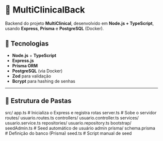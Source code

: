 # 🏥 MultiClinicalBack

Backend do projeto **MultiClinical**, desenvolvido em **Node.js + TypeScript**, usando **Express**, **Prisma** e **PostgreSQL** (Docker).

## 🚀 Tecnologias
- **Node.js** + **TypeScript**
- **Express.js**
- **Prisma ORM**
- **PostgreSQL** (via Docker)
- **Zod** para validação
- **Bcrypt** para hashing de senhas

---

## 📂 Estrutura de Pastas
src/
app.ts # Inicializa o Express e registra rotas
server.ts # Sobe o servidor
routes/
usuario.routes.ts
controllers/
usuario.controller.ts
services/
usuario.service.ts
repositories/
usuario.repository.ts
bootstrap/
seedAdmin.ts # Seed automático de usuário admin
prisma/
schema.prisma # Definição do banco (Prisma)
seed.ts # Script manual de seed
